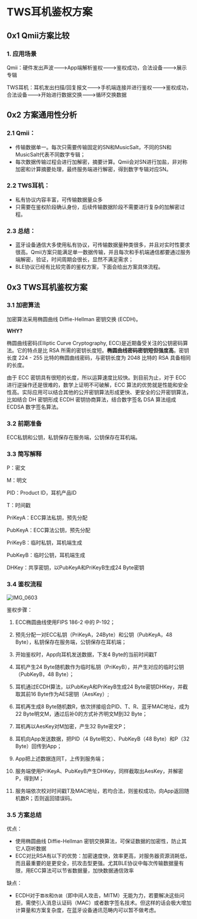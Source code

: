 # TWS耳机鉴权方案



## 0x1 Qmii方案比较

### 1. 应用场景

Qmii：硬件发出声波--->App端解析鉴权--->鉴权成功，合法设备--->展示专辑

TWS耳机：耳机发出扫描/回复报文--->手机端连接并进行鉴权--->鉴权成功，合法设备--->开始进行数据交换--->循环交换数据



## 0x2 方案通用性分析

### 2.1 Qmii：

- 传输数据单一。每次只需要传输固定的SN和MusicSalt，不同的SN和MusicSalt代表不同数字专辑；
- 每次数据传输过程会进行加解密，摘要计算。Qmii会对SN进行加盐，非对称加密和计算摘要处理，最终服务端进行解密，得到数字专辑对应SN。



### 2.2 TWS耳机：

- 私有协议内容丰富，可传输数据量众多
- 只需要在鉴权阶段确认身份，后续传输数据阶段不需要进行复杂的加解密过程。



### 2.3 总结：

- 蓝牙设备通信大多使用私有协议，可传输数据量种类很多，并且对实时性要求很高。Qmii方案只能满足单一数据传输，并且每次和手机端通信都要通过服务端解密，验证，时间周期会很长，显然不满足需求；
- BLE协议已经有比较完善的鉴权方案，下面会给出方案具体流程。



## 0x3 TWS耳机鉴权方案

### 3.1 加密算法

加密算法采用椭圆曲线 Diffie-Hellman 密钥交换 (ECDH)。

**WHY?**

椭圆曲线密码(Elliptic Curve Cryptography, ECC)是近期备受关注的公钥密码算法。它的特点是比 RSA 所需的密钥长度短。**椭圆曲线密码密钥短但强度高**。密钥长度 224 - 255 比特的椭圆曲线密码，与密钥长度为 2048 比特的 RSA 具备相同的长度。

由于 ECC 密钥具有很短的长度，所以运算速度比较快。到目前为止，对于 ECC 进行逆操作还是很难的，数学上证明不可破解，ECC 算法的优势就是性能和安全性高。实际应用可以结合其他的公开密钥算法形成更快、更安全的公开密钥算法，比如结合 DH 密钥形成 ECDH 密钥协商算法，结合数字签名 DSA 算法组成 ECDSA 数字签名算法。

### 3.2 前期准备

ECC私钥和公钥，私钥保存在服务端，公钥保存在耳机端。

### 3.3 简写解释

P：密文

M：明文

PID：Product ID，耳机产品ID

T：时间戳

PriKeyA：ECC算法私钥，预先分配

PubKeyA：ECC算法公钥，预先分配

PriKeyB：临时私钥，耳机端生成

PubKeyB：临时公钥，耳机端生成

DHKey：共享密钥，以PubKeyA和PriKeyB生成24 Byte密钥



### 3.4 鉴权流程

![IMG_0603](/Users/faterap/Downloads/IMG_0603.PNG)



鉴权步骤：

1. ECC椭圆曲线使用FIPS 186-2 中的 P-192；

2. 预先分配一对ECC私钥（PriKeyA，24Byte）和公钥（PubKeyA，48 Byte），私钥保存在服务端，公钥保存在耳机端；

3. 开始鉴权时，App向耳机发送数据，下发4 Byte的当前时间戳T

4. 耳机产生24 Byte随机数作为临时私钥（PriKeyB），并产生对应的临时公钥（PubKeyB，48 Byte）；

5. 耳机通过ECDH算法，以PubKeyA和PriKeyB生成24 Byte密钥DHKey，并截取其前16 Byte作为AES密钥（AesKey）;

6. 耳机再生成8 Byte随机数R，依次拼接组合PID、T、R、蓝牙MAC地址，成为22 Byte明文M，通过后补0的方式补齐明文M到32 Byte；

7. 耳机再以AesKey对M加密，产生32 Byte密文P；

8. 耳机向App发送数据，把PID（4 Byte明文）、PubKeyB（48 Byte）和P（32 Byte）回传到App；

9. App把上述数据连同T，上传到服务端；

10. 服务端使用PriKeyA、PubKeyB产生DHKey，同样截取出AesKey，并解密P，得到M；

11. 服务端依次校对时间戳T及MAC地址，若均合法，则鉴权成功，向App返回随机数R；否则返回错误码。

### 3.5 方案总结

优点：

- 使用椭圆曲线 Diffie-Hellman 密钥交换算法，可保证数据的加密性，防止其它人窃听数据
- ECC对比RSA有以下的优势：加密速度快，效率更高，对服务器资源消耗低，而且最重要的是更安全，抗攻击型更强。尤其BLE协议中每次传输数据量有限，用ECC算法可以节省数据量，加快数据通信效率

缺点：

- ECDH对于`篡改`和`伪装`（即中间人攻击，MITM）无能为力，若要解决这些问题，需使引入消息认证码（MAC）或者数字签名技术。但这样的话会极大增加计算量和方案复杂度，在蓝牙设备通讯范畴内可以暂不做考虑。

